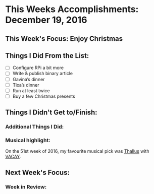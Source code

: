 # This Weeks Accomplishments: December 19, 2016

## This Week's Focus: Enjoy Christmas

## Things I Did From the List:
- [ ] Configure RPi a bit more
- [ ] Write & publish binary article
- [ ] Gavina’s dinner
- [ ] Tixa’s dinner
- [ ] Run at least twice
- [ ] Buy a few Christmas presents

## Things I Didn't Get to/Finish:

### Additional Things I Did:

### Musical highlight:
On the 51st week of 2016, my favourite musical pick was [Thallus](https://thallus.bandcamp.com/) with [VACAY](https://thallus.bandcamp.com/album/vacay).

## Next Week's Focus:

### Week in Review:
